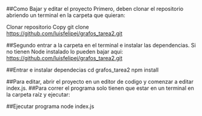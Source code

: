 ##Como Bajar y editar el proyecto
Primero, deben clonar el repositorio abriendo un terminal en la carpeta que quieran:

Clonar repositorio
 Copy
git clone https://github.com/luisfelipej/grafos_tarea2.git

##Segundo entrar a la carpeta en el terminal e instalar las dependencias. Si no tienen Node instalado lo pueden bajar aqui: https://github.com/luisfelipej/grafos_tarea2.git

##Entrar e instalar dependecias
cd grafos_tarea2
npm install


##Para editar, abrir el proyecto en un editor de codigo y comenzar a editar index.js.
##Para correr el programa solo tienen que estar en un terminal en la carpeta raíz y ejecutar:

##Ejecutar programa
node index.js